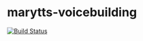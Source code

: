 marytts-voicebuilding
===================================
[![Build Status](https://travis-ci.org/marytts/marytts-voicebuilding.svg)](https://travis-ci.org/marytts/marytts-voicebuilding)
